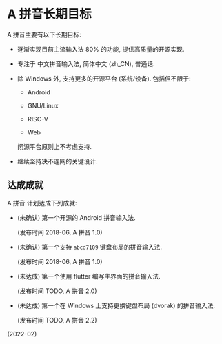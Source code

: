 # A 拼音长期目标

A 拼音主要有以下长期目标:

- 逐渐实现目前主流输入法 80% 的功能, 提供高质量的开源实现.

- 专注于 中文拼音输入法, 简体中文 (zh_CN), 普通话.

- 除 Windows 外, 支持更多的开源平台 (系统/设备).
  包括但不限于:

  - Android

  - GNU/Linux

  - RISC-V

  - Web

  闭源平台原则上不考虑支持.

- 继续坚持决不连网的关键设计.

## 达成成就

A 拼音 计划达成下列成就:

- (未确认) 第一个开源的 Android 拼音输入法.

  (发布时间 2018-06, A 拼音 1.0)

- (未确认) 第一个支持 `abcd7109` 键盘布局的拼音输入法.

  (发布时间 2018-06, A 拼音 1.0)

- (未达成) 第一个使用 flutter 编写主界面的拼音输入法.

  (发布时间 TODO, A 拼音 2.0)

- (未达成) 第一个在 Windows 上支持更换键盘布局 (dvorak) 的拼音输入法.

  (发布时间 TODO, A 拼音 2.2)

(2022-02)
